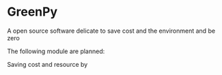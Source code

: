 # GreenPy
A open source software delicate to save cost and the environment and be zero


The following module are planned:

Saving cost and resource by 
